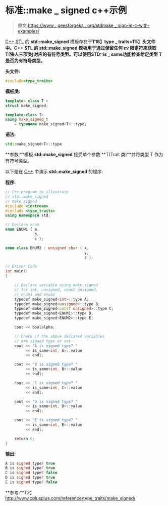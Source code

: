 # 标准::make _ signed c++示例

> 原文:[https://www . geesforgeks . org/stdmake _ sign-in-c-with-examples/](https://www.geeksforgeeks.org/stdmake_signed-in-c-with-examples/)

[C++ STL](https://www.geeksforgeeks.org/the-c-standard-template-library-stl/) 的 **std::make_signed** 模板存在于**T16】type _ traits>T5】头文件中。C++ STL 的 **std::make_signed** 模板用于通过保留任何 cv 限定符来获取 **T(铁人三项类)**对应的有符号类型。可以使用**STD::is _ same**功能检查给定类型 **T** 是否为有符号类型。**

**头文件:**

```cpp
#include<type_traits>

```

**模板类:**

```cpp
template< class T >
struct make_signed;

template<class T>
using make_signed_t 
    = typename make_signed<T>::type;

```

**语法:**

```cpp
std::make_signed<T>::type

```

**参数:**模板 **std::make_signed** 接受单个参数 **T(Trait 类)**并将类型 T 作为有符号类型。

以下是在 [C++](https://www.geeksforgeeks.org/c-plus-plus/) 中演示 **std::make_signed** 的程序:

**程序:**

```cpp
// C++ program to illustrate
// std::make_signed
// make_signed
#include <iostream>
#include <type_traits>
using namespace std;

// Declare enum
enum ENUM1 { a,
             b,
             c };

enum class ENUM2 : unsigned char { x,
                                   y,
                                   z };

// Driver Code
int main()
{

    // Declare variable using make_signed
    // for int, unsigned, const unsigned,
    // enum1 and enum2
    typedef make_signed<int>::type A;
    typedef make_signed<unsigned>::type B;
    typedef make_signed<const unsigned>::type C;
    typedef make_signed<ENUM1>::type D;
    typedef make_signed<ENUM2>::type E;

    cout << boolalpha;

    // Check if the above declared variables
    // are signed type or not
    cout << "A is signed type? "
         << is_same<int, A>::value
         << endl;

    cout << "B is signed type? "
         << is_same<int, B>::value
         << endl;

    cout << "C is signed type? "
         << is_same<int, C>::value
         << endl;

    cout << "D is signed type? "
         << is_same<int, D>::value
         << endl;

    cout << "E is signed type? "
         << is_same<int, E>::value
         << endl;

    return 0;
}
```

**输出:**

```cpp
A is signed type? true
B is signed type? true
C is signed type? false
D is signed type? true
E is signed type? false

```

**参考:**T2】http://www.cplusplus.com/reference/type_traits/make_signed/